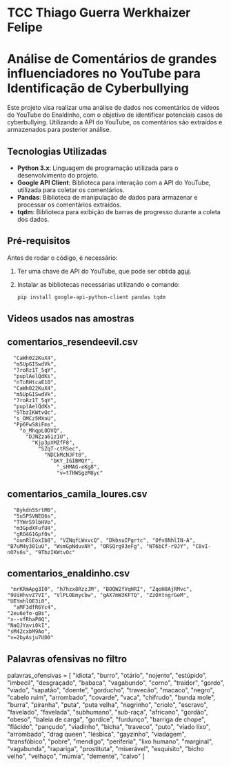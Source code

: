 # TCC Thiago Guerra Werkhaizer Felipe

# Análise de Comentários de grandes influenciadores no YouTube para Identificação de Cyberbullying

Este projeto visa realizar uma análise de dados nos comentários de vídeos do YouTube do Enaldinho, com o objetivo de identificar potenciais casos de cyberbullying. Utilizando a API do YouTube, os comentários são extraídos e armazenados para posterior análise.

## Tecnologias Utilizadas

- **Python 3.x**: Linguagem de programação utilizada para o desenvolvimento do projeto.
- **Google API Client**: Biblioteca para interação com a API do YouTube, utilizada para coletar os comentários.
- **Pandas**: Biblioteca de manipulação de dados para armazenar e processar os comentários extraídos.
- **tqdm**: Biblioteca para exibição de barras de progresso durante a coleta dos dados.

## Pré-requisitos

Antes de rodar o código, é necessário:
1. Ter uma chave de API do YouTube, que pode ser obtida [aqui](https://console.developers.google.com/).
2. Instalar as bibliotecas necessárias utilizando o comando:

   ```bash
   pip install google-api-python-client pandas tqdm


## Videos usados nas amostras

## comentarios_resendeevil.csv
      "CaWh022KuX4",
      "m5UpGISwdVk",
      "7roRz1T_5qY",
      "puplAelQdKs",
      "nTcRHtcaE10",
      "CaWh022KuX4",
      "m5UpGISwdVk",
      "7roRz1T_5qY",
      "puplAelQdKs",
      "9TbzIKWtvOc", 
      "s_OMCz5MXnU", 
      "Pp6FwS8iFms",
        "o_MhqpL0DVQ",
          "DJNZza61z1U",
            "Kjp3pXMZfF8",
              "SZqT-ctRSec",
                "NDCkMcNJFt0",
                  "bKY_IGIBMQY",
                    "_sHMAG-eKg8",
                    "v=tTHWSgzM8yc"
## comentarios_camila_loures.csv
      "Bykdn5SrtM0",
      "5uSPSVNEQ6s",
      "TYWrS9lbHVo",
      "m3GpdXFufU4",
      "gRO4G1Gpf0s",
      "ounRlEoxIb8", "VZNqfLWxvcQ", "DkbsuIPgrtc", "Ofv8NhlIN-A", "B7uM4y301uU", "WsmGpNduvNY", "ORSQrg93eFg", "NT6bCf-r9JY", "C8vI-nO7s6s", "9TbzIKWtvOc"

## comentarios_enaldinho.csv
     "mrKRmApg3I0", "h7hzx8RzzJM", "BOQW2fVqHRI", "ZqoH8AjRMvc", "9UiHhvvZ7VI", "VlPLOEmycbw", "gAX7mW3KFTQ", "ZzOXtngrGeM", "UEYmhlOE3i0",
      "aMF3dfR6Yc4",
    "2eu6efo-gBs",
    "x--vfRhaP0Q",
    "NaQJYavi0kI",
    "sM42cxbM9Ao",
    "v=2byAsju7UD0"

      
## Palavras ofensivas no filtro

palavras_ofensivas = [
    "idiota", "burro", "otário", "nojento", "estúpido", "imbecil", 
    "desgraçado", "babaca", "vagabundo", "corno", "traidor", "gordo", "viado", 
    "sapatão", "doente", "gorducho", "travecão", "macaco", "negro", 
    "cabelo ruim", "arrombado", "covarde", "vaca", "chifrudo", 
    "bunda mole", "burra", "piranha", "puta", "puta velha", "negrinho", "criolo", 
    "escravo", "favelado", "favelada", "subhumano", 
    "sub-raça", "africano", "gordão", "obeso", "baleia de carga", 
    "gordice", "furdunço", "barriga de chope", "flácido", "pançudo", "viadinho", 
    "bicha", "traveco", "puto", "viado lixo", "arrombado", "drag queen", 
    "lésbica", "gayzinho", "viadagem", "transfóbico", 
    "pobre", "mendigo", "periferia", 
    "lixo humano", "marginal", "vagabunda", "rapariga", "prostituta", "miserável", 
    "esquisito",  "bicho velho", "velhaço", "múmia", "demente", 
     "calvo"
]
